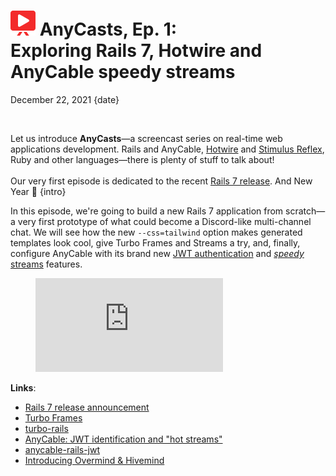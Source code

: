 # <img src="/public/images/demo.svg" class="blog--title-icon"> AnyCasts, Ep. 1:<br>Exploring Rails 7, Hotwire and AnyCable speedy streams

December 22, 2021
{date}

<br/>

Let us introduce **AnyCasts**—a screencast series on real-time web applications development. Rails and AnyCable, [Hotwire][hotwire] and [Stimulus Reflex][sr], Ruby and other languages—there is plenty of stuff to talk about!
<br/>
<br/>
Our very first episode is dedicated to the recent [Rails 7 release][rails-7]. And New Year 🎅
{intro}

<div class="divider"></div>

In this episode, we're going to build a new Rails 7 application from scratch—a very first prototype of what could become a Discord-like multi-channel chat. We will see how the new `--css=tailwind` option makes generated templates look cool, give Turbo Frames and Streams a try, and, finally, configure AnyCable with its brand new [JWT authentication][jwt-id-docs] and [_speedy_ streams][signed-streams-docs] features.

<figure class="blog--figure">
  <iframe class="blog--youtube" src="https://www.youtube.com/embed/0XTfL-iVLw4" title="YouTube video player" frameborder="0" allow="accelerometer; autoplay; clipboard-write; encrypted-media; gyroscope; picture-in-picture" allowfullscreen></iframe>
</figure>

<div class="divider"></div>

**Links**:

- [Rails 7 release announcement][rails-7]
- [Turbo Frames][turbo-frames]
- [turbo-rails][]
- [AnyCable: JWT identification and "hot streams"](/blog/jwt-identification-and-hot-streams)
- [anycable-rails-jwt][]
- [Introducing Overmind & Hivemind](https://evilmartians.com/chronicles/introducing-overmind-and-hivemind)

[rails-7]: https://rubyonrails.org/2021/12/15/Rails-7-fulfilling-a-vision
[pro]: https://anycable.io/#pro
[hotwire]: https://hotwired.dev
[turbo-frames]: https://turbo.hotwired.dev/reference/frames
[sr]: https://docs.stimulusreflex.com
[cr]: https://cableready.stimulusreflex.com
[jwt-id-docs]: https://docs.anycable.io/anycable-go/jwt_identification
[signed-streams-docs]: https://docs.anycable.io/anycable-go/signed_streams
[anycable-rails-jwt]: https://github.com/anycable/anycable-rails-jwt
[turbo-rails]: https://github.com/hotwired/turbo-rails
